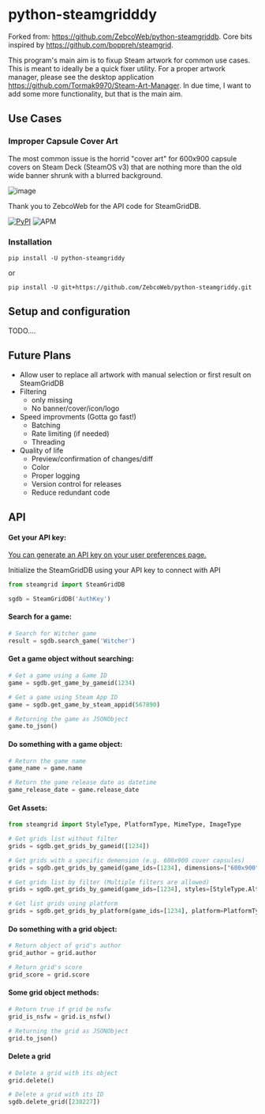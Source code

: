 # python-steamgridddy

Forked from: https://github.com/ZebcoWeb/python-steamgriddb. Core bits inspired by https://github.com/boppreh/steamgrid.

This program's main aim is to fixup Steam artwork for common use cases. This is meant to ideally be a quick fixer utility. For a proper artwork manager, please see the desktop application https://github.com/Tormak9970/Steam-Art-Manager. In due time, I want to add some more functionality, but that is the main aim. 

## Use Cases

### Improper Capsule Cover Art

The most common issue is the horrid "cover art" for 600x900 capsule covers on Steam Deck (SteamOS v3) that are nothing more than the old wide banner shrunk with a blurred background. 

![image](https://github.com/mdeguzis/python-steamgriddy/assets/3931917/474f7397-c057-4d03-b586-1e305d6ce578)


Thank you to ZebcoWeb for the API code for SteamGridDB.

[![PyPI](https://img.shields.io/pypi/v/python-steamgriddy?style=for-the-badge)](https://pypi.python.org/pypi/python-steamgriddy)
![APM](https://img.shields.io/apm/l/github?style=for-the-badge)

### Installation
```shell
pip install -U python-steamgriddy
```
or
```shell
pip install -U git+https://github.com/ZebcoWeb/python-steamgriddy.git
```

## Setup and configuration 

TODO....

## Future Plans

* Allow user to replace all artwork with manual selection or first result on SteamGridDB
* Filtering
  * only missing
  * No banner/cover/icon/logo
* Speed improvments (Gotta go fast!)
  * Batching
  * Rate limiting (if needed)
  * Threading
* Quality of life
  * Preview/confirmation of changes/diff
  * Color
  * Proper logging
  * Version control for releases
  * Reduce redundant code 

## API

#### Get your API key:
[You can generate an API key on your user preferences page.](https://www.steamgriddb.com/profile/preferences)


Initialize the SteamGridDB using your API key to connect with API
```python
from steamgrid import SteamGridDB

sgdb = SteamGridDB('AuthKey')
```

#### Search for a game:
```python
# Search for Witcher game
result = sgdb.search_game('Witcher')
```

#### Get a game object without searching:
```python
# Get a game using a Game ID
game = sgdb.get_game_by_gameid(1234)

# Get a game using Steam App ID
game = sgdb.get_game_by_steam_appid(567890)

# Returning the game as JSONObject
game.to_json()
```

#### Do something with a game object:
```python
# Return the game name
game_name = game.name

# Return the game release date as datetime
game_release_date = game.release_date
```

#### Get Assets:
```python
from steamgrid import StyleType, PlatformType, MimeType, ImageType

# Get grids list without filter
grids = sgdb.get_grids_by_gameid([1234])

# Get grids with a specific demension (e.g. 600x900 cover capsules)
grids = sgdb.get_grids_by_gameid(game_ids=[1234], dimensions=["600x900"])

# Get grids list by filter (Multiple filters are allowed)
grids = sgdb.get_grids_by_gameid(game_ids=[1234], styles=[StyleType.Alternate], mimes=[MimeType.PNG], types=[ImageType.Static], is_nsfw=True)

# Get list grids using platform
grids = sgdb.get_grids_by_platform(game_ids=[1234], platform=PlatformType.origin)
```

#### Do something with a grid object:
```python
# Return object of grid's author
grid_author = grid.author

# Return grid's score
grid_score = grid.score
```

#### Some grid object methods:
```python
# Return true if grid be nsfw
grid_is_nsfw = grid.is_nsfw()

# Returning the grid as JSONObject
grid.to_json()
```

#### Delete a grid
```python
# Delete a grid with its object
grid.delete()

# Delete a grid with its ID
sgdb.delete_grid([230227])
```


